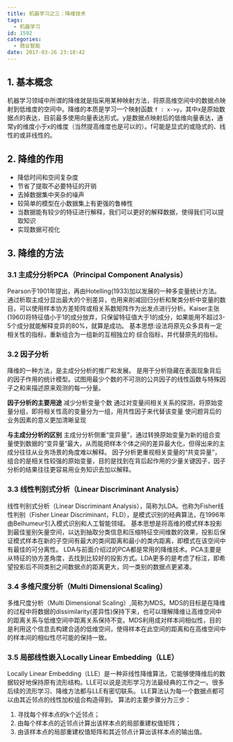 ```yaml
---
title: 机器学习之三：降维技术
tags:
  - 机器学习
id: 1592
categories:
  - 商业智能
date: 2017-03-26 23:10:42
---
```


## 1. 基本概念
机器学习领域中所谓的降维就是指采用某种映射方法，将原高维空间中的数据点映射到低维度的空间中。降维的本质是学习一个映射函数 `f : x->y`，其中x是原始数据点的表达，目前最多使用向量表达形式。y是数据点映射后的低维向量表达，通常y的维度小于x的维度（当然提高维度也是可以的）。f可能是显式的或隐式的、线性的或非线性的。

## 2. 降维的作用
* 降低时间和空间复杂度
* 节省了提取不必要特征的开销
* 去掉数据集中夹杂的噪声
* 较简单的模型在小数据集上有更强的鲁棒性
* 当数据能有较少的特征进行解释，我们可以更好的解释数据，使得我们可以提取知识
* 实现数据可视化

## 3. 降维的方法
### **3.1 主成分分析PCA（Principal Component Analysis）**
Pearson于1901年提出，再由Hotelling(1933)加以发展的一种多变量统计方法。通过析取主成分显出最大的个别差异，也用来削减回归分析和聚类分析中变量的数目，可以使用样本协方差矩阵或相关系数矩阵作为出发点进行分析。Kaiser主张(1960)将特征值小于1的成分放弃，只保留特征值大于1的成分，如果能用不超过3-5个成分就能解释变异的80%，就算是成功。
基本思想:设法将原先众多具有一定相关性的指标，重新组合为一组新的互相独立的 综合指标，并代替原先的指标。

### **3.2 因子分析**
降维的一种方法，是主成分分析的推广和发展。
是用于分析隐藏在表面现象背后的因子作用的统计模型。试图用最少个数的不可测的公共因子的线性函数与特殊因子之和来描述原来观测的每一分量。

**因子分析的主要用途**
减少分析变量个数
通过对变量间相关关系的探测，将原始变量分组，即将相关性高的变量分为一组，用共性因子来代替该变量
使问题背后的业务因素的意义更加清晰呈现

**与主成分分析的区别**
主成分分析侧重“变异量”，通过转换原始变量为新的组合变量使到数据的“变异量”最大，从而能把样本个体之间的差异最大化，但得出来的主成分往往从业务场景的角度难以解释。
因子分析更重视相关变量的“共变异量”，组合的是相关性较强的原始变量，目的是找到在背后起作用的少量关键因子，因子分析的结果往往更容易用业务知识去加以解释。

### **3.3 线性判别式分析（Linear Discriminant Analysis）**
线性判别式分析（Linear Discriminant Analysis），简称为LDA。也称为Fisher线性判别（Fisher Linear Discriminant，FLD），是模式识别的经典算法，在1996年由Belhumeur引入模式识别和人工智能领域。
基本思想是将高维的模式样本投影到最佳鉴别矢量空间，以达到抽取分类信息和压缩特征空间维数的效果，投影后保证模式样本在新的子空间有最大的类间距离和最小的类内距离，即模式在该空间中有最佳的可分离性。
LDA与前面介绍过的PCA都是常用的降维技术。PCA主要是从特征的协方差角度，去找到比较好的投影方式。LDA更多的是考虑了标注，即希望投影后不同类别之间数据点的距离更大，同一类别的数据点更紧凑。

### **3.4 多维尺度分析（Multi Dimensional Scaling）**
多维尺度分析（Multi Dimensional Scaling）,简称为MDS。MDS的目标是在降维的过程中将数据的dissimilarity(差异性)保持下来，也可以理解降维让高维空间中的距离关系与低维空间中距离关系保持不变。MDS利用成对样本间相似性，目的是利用这个信息去构建合适的低维空间，使得样本在此空间的距离和在高维空间中的样本间的相似性尽可能的保持一致。

### **3.5 局部线性嵌入Locally Linear Embedding（LLE）**
Locally Linear Embedding（LLE）是一种非线性降维算法，它能够使降维后的数据较好地保持原有流形结构。LLE可以说是流形学习方法最经典的工作之一。很多后续的流形学习、降维方法都与LLE有密切联系。
LLE算法认为每一个数据点都可以由其近邻点的线性加权组合构造得到。
算法的主要步骤分为三步：
1. 寻找每个样本点的k个近邻点；
1. 由每个样本点的近邻点计算出该样本点的局部重建权值矩阵；
1. 由该样本点的局部重建权值矩阵和其近邻点计算出该样本点的输出值。